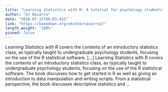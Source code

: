 ```yaml
---
title: "Learning statistics with R: A tutorial for psychology students and other beginners. (Version 0.6.1)"
author: "DJ Navarro"
date: "2018-07-15T09:03:42Z"
link: "https://bookdown.org/ekothe/navarro2/"
length_weight: "100%"
pinned: false
---
```


<em>Learning Statistics with R</em> covers the contents of an introductory statistics class, as typically taught to undergraduate psychology students, focusing on the use of the R statistical software. [...] Learning Statistics with R covers the contents of an introductory statistics class, as typically taught to undergraduate psychology students, focusing on the use of the R statistical software. The book discusses how to get started in R as well as giving an introduction to data manipulation and writing scripts. From a statistical perspective, the book discusses descriptive statistics and ...
